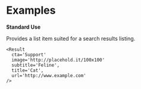 # Examples

**Standard Use**

Provides a list item suited for a search results listing.

```
<Result
  cta='Support'
  image='http://placehold.it/100x100'
  subtitle='Feline',
  title='Cat',
  url='http://www.example.com'
/>
```
